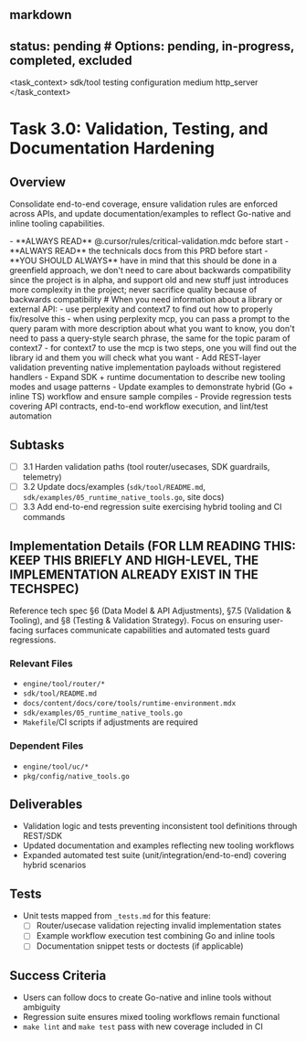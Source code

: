 ## markdown

## status: pending # Options: pending, in-progress, completed, excluded

<task_context>
<domain>sdk/tool</domain>
<type>testing</type>
<scope>configuration</scope>
<complexity>medium</complexity>
<dependencies>http_server</dependencies>
</task_context>

# Task 3.0: Validation, Testing, and Documentation Hardening

## Overview

Consolidate end-to-end coverage, ensure validation rules are enforced across APIs, and update documentation/examples to reflect Go-native and inline tooling capabilities.

<critical>
- **ALWAYS READ** @.cursor/rules/critical-validation.mdc before start
- **ALWAYS READ** the technicals docs from this PRD before start
- **YOU SHOULD ALWAYS** have in mind that this should be done in a greenfield approach, we don't need to care about backwards compatibility since the project is in alpha, and support old and new stuff just introduces more complexity in the project; never sacrifice quality because of backwards compatibility
</critical>

<research>
# When you need information about a library or external API:
- use perplexity and context7 to find out how to properly fix/resolve this
- when using perplexity mcp, you can pass a prompt to the query param with more description about what you want to know, you don't need to pass a query-style search phrase, the same for the topic param of context7
- for context7 to use the mcp is two steps, one you will find out the library id and them you will check what you want
</research>

<requirements>
- Add REST-layer validation preventing native implementation payloads without registered handlers
- Expand SDK + runtime documentation to describe new tooling modes and usage patterns
- Update examples to demonstrate hybrid (Go + inline TS) workflow and ensure sample compiles
- Provide regression tests covering API contracts, end-to-end workflow execution, and lint/test automation
</requirements>

## Subtasks

- [ ] 3.1 Harden validation paths (tool router/usecases, SDK guardrails, telemetry)
- [ ] 3.2 Update docs/examples (`sdk/tool/README.md`, `sdk/examples/05_runtime_native_tools.go`, site docs)
- [ ] 3.3 Add end-to-end regression suite exercising hybrid tooling and CI commands

## Implementation Details (**FOR LLM READING THIS: KEEP THIS BRIEFLY AND HIGH-LEVEL, THE IMPLEMENTATION ALREADY EXIST IN THE TECHSPEC**)

Reference tech spec §6 (Data Model & API Adjustments), §7.5 (Validation & Tooling), and §8 (Testing & Validation Strategy). Focus on ensuring user-facing surfaces communicate capabilities and automated tests guard regressions.

### Relevant Files

- `engine/tool/router/*`
- `sdk/tool/README.md`
- `docs/content/docs/core/tools/runtime-environment.mdx`
- `sdk/examples/05_runtime_native_tools.go`
- `Makefile`/CI scripts if adjustments are required

### Dependent Files

- `engine/tool/uc/*`
- `pkg/config/native_tools.go`

## Deliverables

- Validation logic and tests preventing inconsistent tool definitions through REST/SDK
- Updated documentation and examples reflecting new tooling workflows
- Expanded automated test suite (unit/integration/end-to-end) covering hybrid scenarios

## Tests

- Unit tests mapped from `_tests.md` for this feature:
  - [ ] Router/usecase validation rejecting invalid implementation states
  - [ ] Example workflow execution test combining Go and inline tools
  - [ ] Documentation snippet tests or doctests (if applicable)

## Success Criteria

- Users can follow docs to create Go-native and inline tools without ambiguity
- Regression suite ensures mixed tooling workflows remain functional
- `make lint` and `make test` pass with new coverage included in CI
